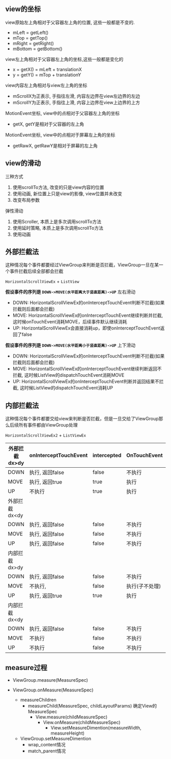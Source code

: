 ## view的坐标

view原始左上角相对于父容器左上角的位置, 这些一般都是不变的.

- mLeft = getLeft()
- mTop = getTop()
- mRight = getRight()
- mBottom = getBottom()

view左上角相对于父容器左上角的坐标,这些一般都是变化的

- x = getX() = mLeft + translationX
- y = getY() = mTop + translationY

view内容左上角相对与view左上角的坐标

- mScrollX为正表示, 手指往左滑, 内容左边界在view左边界的左边 
- mScrollY为正表示, 手指往上滑, 内容上边界在view上边界的上方

MotionEvent坐标, view中的点相对于父容器左上角的坐标

- getX, getY是相对于父容器的左上角

MotionEvent坐标, view中的点相对于屏幕左上角的坐标

- getRawX, getRawY是相对于屏幕的左上角

## view的滑动

三种方式

1. 使用scrollTo方法, 改变的只是view内容的位置
2. 使用动画, 新位置上只是view的影像, view位置并未改变
3. 改变布局参数

弹性滑动

1. 使用Scroller, 本质上是多次调用scrollTo方法
2. 使用延时策略, 本质上是多次调用scrollTo方法
3. 使用动画

## 外部拦截法

这种情况每个事件都要经过ViewGroup来判断是否拦截，ViewGroup一旦在某一个事件拦截后续全部都会拦截

`HorizontalScrollViewEx` + `ListView`

**假设事件的序列是 `DOWN->MOVE(水平距离大于竖直距离)->UP`** 左右滑动

- DOWN: HorizontalScrollViewEx的onInterceptTouchEvent判断不拦截(如果拦截则后面都会拦截)
- MOVE: HorizontalScrollViewEx的onInterceptTouchEvent继续判断并拦截, 这时候onTouchEvent消耗MOVE，后续事件默认继续消耗
- UP: HorizontalScrollViewEx会直接消耗up，即使onInterceptTouchEvent返回了false

**假设事件的序列是 `DOWN->MOVE(水平距离小于竖直距离)->UP`** 上下滑动

- DOWN: HorizontalScrollViewEx的onInterceptTouchEvent判断不拦截(如果拦截则后面都会拦截)
- MOVE: HorizontalScrollViewEx的onInterceptTouchEvent继续判断返回不拦截, 这时候ListView的dispatchTouchEvent消耗MOVE
- UP: HorizontalScrollViewEx的onInterceptTouchEvent判断并返回结果不拦截, 这时候ListView的dispatchTouchEvent消耗UP

## 内部拦截法

这种情况每个事件都要交给view来判断是否拦截，但是一旦交给了ViewGroup那么后续所有事件都由ViewGroup处理

`HorizontalScrollViewEx2` + `ListViewEx`


| 外部拦截 dx>dy | onInterceptTouchEvent | intercepted | OnTouchEvent   | dispatchTouchEvent | requestDisallowInterceptTouchEvent | OnTouchEvent |
| -------------- | --------------------- | ----------- | -------------- | ------------------ | ---------------------------------- | ------------ |
| DOWN           | 执行, 返回false       | false       | 不执行         | 执行               | 无                                 | 执行         |
| MOVE           | 执行, 返回true        | true        | 执行           | 不执行             | 无                                 | 不执行       |
| UP             | 不执行                | true        | 执行           | 不执行             | 无                                 | 不执行       |
| 外部拦截dx<dy  |                       |             |                |                    |                                    |              |
| DOWN           | 执行, 返回false       | false       | 不执行         | 执行               | 无                                 | 执行         |
| MOVE           | 执行, 返回false       | false       | 不执行         | 执行               | 无                                 | 执行         |
| UP             | 执行, 返回false       | false       | 不执行         | 执行               | 无                                 | 执行         |
| 内部拦截dx>dy  |                       |             |                |                    |                                    |              |
| DOWN           | 执行, 返回false       | false       | 不执行         | 执行               | 传入true                           | 执行         |
| MOVE           | 不执行,               | false       | 执行(子不处理) | 执行               | 传入false                          | 不执行       |
| UP             | 执行, 返回true        | true        | 执行           | 不执行             | 不执行                             | 不执行       |
| 内部拦截dx<dy  |                       |             |                |                    |                                    |              |
| DOWN           | 执行, 返回false       | false       | 不执行         | 执行               | 传入true                           | 执行         |
| MOVE           | 不执行                | false       | 不执行         | 执行               | 传入true                           | 执行         |
| UP             | 不执行                | false       | 不执行         | 执行               | 不执行                             | 执行         |


## measure过程



- ViewGroup.measure(MeasureSpec)

- ViewGroup.onMeasure(MeasureSpec)
    - measureChildren
        - measureChild(MeasureSpec, childLayoutParams) 确定View的MeasureSpec
            - View.measure(childMeasureSpec)
                - View.onMeasure(childMeasureSpec)
                    - View.setMeasureDimention(measureWidth, measureHeight)
    - ViewGroup.setMeasureDimention
        - wrap_content情况
        - match_parent情况
